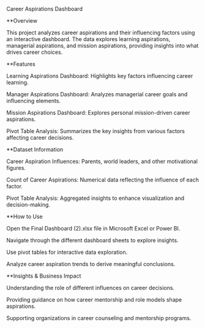 Career Aspirations Dashboard

**Overview

This project analyzes career aspirations and their influencing factors using an interactive dashboard. The data explores learning aspirations, managerial aspirations, and mission aspirations, providing insights into what drives career choices.

**Features

Learning Aspirations Dashboard: Highlights key factors influencing career learning.

Manager Aspirations Dashboard: Analyzes managerial career goals and influencing elements.

Mission Aspirations Dashboard: Explores personal mission-driven career aspirations.

Pivot Table Analysis: Summarizes the key insights from various factors affecting career decisions.

**Dataset Information

Career Aspiration Influences: Parents, world leaders, and other motivational figures.

Count of Career Aspirations: Numerical data reflecting the influence of each factor.

Pivot Table Analysis: Aggregated insights to enhance visualization and decision-making.

**How to Use

Open the Final Dashboard (2).xlsx file in Microsoft Excel or Power BI.

Navigate through the different dashboard sheets to explore insights.

Use pivot tables for interactive data exploration.

Analyze career aspiration trends to derive meaningful conclusions.

**Insights & Business Impact

Understanding the role of different influences on career decisions.

Providing guidance on how career mentorship and role models shape aspirations.

Supporting organizations in career counseling and mentorship programs.

